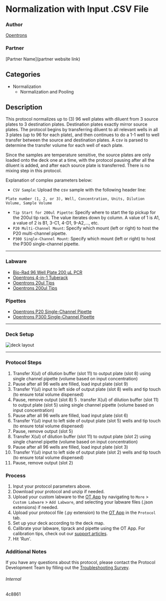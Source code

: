 # Normalization with Input .CSV File

### Author
[Opentrons](https://opentrons.com/)

### Partner
[Partner Name](partner website link)

## Categories
* Normalization
	* Normalization and Pooling

## Description
This protocol normalizes up to (3) 96 well plates with diluent from 3 source plates to 3 destination plates. Destination plates exactly mirror source plates. The protocol begins by transferring diluent to all relevant wells in all 3 plates (up to 96 for each plate), and then continues to do a 1-1 well to well transfer between the source and destination plates. A csv is parsed to determine the transfer volume for each well of each plate.

Since the samples are temperature sensitive, the source plates are only loaded onto the deck one at a time, with the protocol pausing after all the diluent is added, and after each source plate is transferred. There is no mixing step in this protocol.



Explanation of complex parameters below:
* `CSV Sample`: Upload the csv sample with the following header line:
```
Plate number (1, 2, or 3), Well, Concentration, Units, Dilution Volume, Sample Volume
```
* `Tip Start for 200ul Pipette`: Specify where to start the tip pickup for the 200ul tip rack. The value iterates down by column. A value of 1 is A1, a value of 2 is B1, 3-C1, 4-D1, 9-A2,..., etc.
* `P20 Multi-Channel Mount`: Specify which mount (left or right) to host the P20 multi-channel pipette.
* `P300 Single-Channel Mount`: Specify which mount (left or right) to host the P300 single-channel pipette.

---

### Labware
* [Bio-Rad 96 Well Plate 200 µL PCR](https://labware.opentrons.com/biorad_96_wellplate_200ul_pcr?category=wellPlate)
* [Opentrons 4-in-1 Tuberack](https://shop.opentrons.com/collections/racks-and-adapters/products/tube-rack-set-1)
* [Opentrons 20ul Tips](https://shop.opentrons.com/collections/opentrons-tips)
* [Opentrons 200ul Tips](https://shop.opentrons.com/collections/opentrons-tips)

### Pipettes
* [Opentrons P20 Single-Channel Pipette](https://shop.opentrons.com/collections/ot-2-robot/products/single-channel-electronic-pipette)
* [Opentrons P300 Single-Channel Pipette](https://shop.opentrons.com/collections/ot-2-robot/products/single-channel-electronic-pipette)


---

### Deck Setup
![deck layout]()


---

### Protocol Steps
1. Transfer X(ul) of dilution buffer (slot 11) to output plate (slot 8) using single channel pipette (volume based on input concentration)
2. Pause after all 96 wells are filled, load input plate (slot 9)
3. Transfer Y(ul) input to left side of output plate (slot 8) wells and tip touch (to ensure total volume dispensed)
4. Pause, remove output (slot 8)
5 . transfer X(ul) of dilution buffer (slot 11) to output plate (slot 5) using single channel pipette (volume based on input concentration)
6. Pause after all 96 wells are filled, load input plate (slot 6)
7. Transfer Y(ul) input to left side of output plate (slot 5) wells and tip touch (to ensure total volume dispensed)
8. Pause, remove output (slot 5)
9. Transfer X(ul) of dilution buffer (slot 11) to output plate (slot 2) using single channel pipette (volume based on input concentration)
10. Pause after all 96 wells are filled, load input plate (slot 3)
11. Transfer Y(ul) input to left side of output plate (slot 2) wells and tip touch (to ensure total volume dispensed)
12. Pause, remove output (slot 2)


### Process
1. Input your protocol parameters above.
2. Download your protocol and unzip if needed.
3. Upload your custom labware to the [OT App](https://opentrons.com/ot-app) by navigating to `More` > `Custom Labware` > `Add Labware`, and selecting your labware files (.json extensions) if needed.
4. Upload your protocol file (.py extension) to the [OT App](https://opentrons.com/ot-app) in the `Protocol` tab.
5. Set up your deck according to the deck map.
6. Calibrate your labware, tiprack and pipette using the OT App. For calibration tips, check out our [support articles](https://support.opentrons.com/en/collections/1559720-guide-for-getting-started-with-the-ot-2).
7. Hit 'Run'.

### Additional Notes
If you have any questions about this protocol, please contact the Protocol Development Team by filling out the [Troubleshooting Survey](https://protocol-troubleshooting.paperform.co/).

###### Internal
4c8861
